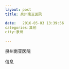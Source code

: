 ```yaml
--- 
layout: post 
title: 泉州南亚医院

date:   2016-05-03 13:39:56 
categories:其他  
city:泉州
  
--- 
```

   
泉州南亚医院

信息

